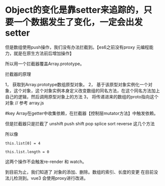 # Object的变化是靠setter来追踪的，只要一个数据发生了变化，一定会出发setter

但是数组使用push操作，我们没有办法拦截到。【es6之前没有proxy 元编程能力，就是在原生方法前后增加操作】

所以用一个拦截器覆盖Array.prototype。

拦截器的原理

1， 获取到Array.prototype数组原型对象。
2， 基于该原型对象实例化一个对象，这个对象，这个对象实例本身定义改变数组的同名方法，在这个同名方法加上自己的逻辑，然后调用原型对象上的方法
3， 将传递进来的数组的proto指向这个对象
// 参考 array.js


#key
Array在getter中收集依赖，在拦截器【控制层mutator方法】中触发依赖。

但是拦截器只是拦截了 unshift push shift pop splice sort reverse 这几个方法

所以像 

`this.list[0] = 4`

`this.list.length = 0`

这两个操作不会触发re-render 和 watch。  

到目前为止，我们知道了 对象的添加、删除。数组的索引、长度的变更 在目前没法儿检测到。vue3 会使用proxy进行改进。
